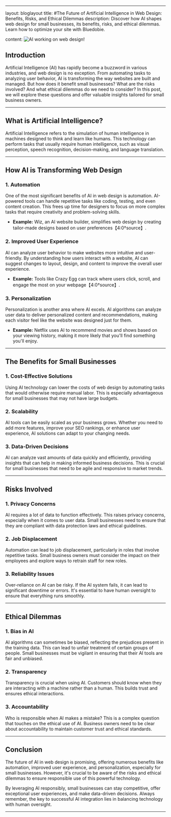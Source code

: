 
---
layout: bloglayout
title: #The Future of Artificial Intelligence in Web Design: Benefits, Risks, and Ethical Dilemmas
description:
Discover how AI shapes web design for small businesses, its benefits, risks, and ethical dilemmas. Learn how to optimize your site with Bluedobie.


content:
![AI working on web design!](../images/AIImplications.webp "The Implications of AI")
## Introduction
Artificial Intelligence (AI) has rapidly become a buzzword in various industries, and web design is no exception. From automating tasks to analyzing user behavior, AI is transforming the way websites are built and managed. But how does it benefit small businesses? What are the risks involved? And what ethical dilemmas do we need to consider? In this post, we will explore these questions and offer valuable insights tailored for small business owners.

---

## What is Artificial Intelligence?
Artificial Intelligence refers to the simulation of human intelligence in machines designed to think and learn like humans. This technology can perform tasks that usually require human intelligence, such as visual perception, speech recognition, decision-making, and language translation.

---

## How AI is Transforming Web Design

### 1. Automation

One of the most significant benefits of AI in web design is automation. AI-powered tools can handle repetitive tasks like coding, testing, and even content creation. This frees up time for designers to focus on more complex tasks that require creativity and problem-solving skills.

- **Example:** Wiz, an AI website builder, simplifies web design by creating tailor-made designs based on user preferences【4:0†source】.

### 2. Improved User Experience

AI can analyze user behavior to make websites more intuitive and user-friendly. By understanding how users interact with a website, AI can suggest changes to layout, design, and content to improve the overall user experience.

- **Example:** Tools like Crazy Egg can track where users click, scroll, and engage the most on your webpage【4:0†source】.

### 3. Personalization

Personalization is another area where AI excels. AI algorithms can analyze user data to deliver personalized content and recommendations, making each visitor feel like the website was designed just for them.

- **Example:** Netflix uses AI to recommend movies and shows based on your viewing history, making it more likely that you'll find something you'll enjoy.

---

## The Benefits for Small Businesses

### 1. Cost-Effective Solutions

Using AI technology can lower the costs of web design by automating tasks that would otherwise require manual labor. This is especially advantageous for small businesses that may not have large budgets.

### 2. Scalability

AI tools can be easily scaled as your business grows. Whether you need to add more features, improve your SEO rankings, or enhance user experience, AI solutions can adapt to your changing needs.

### 3. Data-Driven Decisions

AI can analyze vast amounts of data quickly and efficiently, providing insights that can help in making informed business decisions. This is crucial for small businesses that need to be agile and responsive to market trends.

----

## Risks Involved

### 1. Privacy Concerns

AI requires a lot of data to function effectively. This raises privacy concerns, especially when it comes to user data. Small businesses need to ensure that they are compliant with data protection laws and ethical guidelines.

### 2. Job Displacement

Automation can lead to job displacement, particularly in roles that involve repetitive tasks. Small business owners must consider the impact on their employees and explore ways to retrain staff for new roles.

### 3. Reliability Issues

Over-reliance on AI can be risky. If the AI system fails, it can lead to significant downtime or errors. It's essential to have human oversight to ensure that everything runs smoothly.

----

## Ethical Dilemmas

### 1. Bias in AI

AI algorithms can sometimes be biased, reflecting the prejudices present in the training data. This can lead to unfair treatment of certain groups of people. Small businesses must be vigilant in ensuring that their AI tools are fair and unbiased.

### 2. Transparency

Transparency is crucial when using AI. Customers should know when they are interacting with a machine rather than a human. This builds trust and ensures ethical interactions.

### 3. Accountability

Who is responsible when AI makes a mistake? This is a complex question that touches on the ethical use of AI. Business owners need to be clear about accountability to maintain customer trust and ethical standards.

----

## Conclusion
The future of AI in web design is promising, offering numerous benefits like automation, improved user experience, and personalization, especially for small businesses. However, it's crucial to be aware of the risks and ethical dilemmas to ensure responsible use of this powerful technology.

By leveraging AI responsibly, small businesses can stay competitive, offer exceptional user experiences, and make data-driven decisions. Always remember, the key to successful AI integration lies in balancing technology with human oversight.

---

